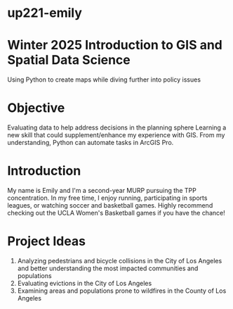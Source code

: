 # up221-emily

# Winter 2025 Introduction to GIS and Spatial Data Science 
Using Python to create maps while diving further into policy issues 

# Objective 
Evaluating data to help address decisions in the planning sphere 
Learning a new skill that could supplement/enhance my experience with GIS. From my understanding, Python can automate tasks in ArcGIS Pro. 

# Introduction
My name is Emily and I'm a second-year MURP pursuing the TPP concentration. In my free time, I enjoy running, participating in sports leagues, or watching soccer and basketball games. Highly recommend checking out the UCLA Women's Basketball games if you have the chance!  

# Project Ideas 
1) Analyzing  pedestrians and bicycle collisions in the City of Los Angeles and better understanding the most impacted communities and populations
2) Evaluating evictions in the City of Los Angeles
3) Examining areas and populations prone to wildfires in the County of Los Angeles


